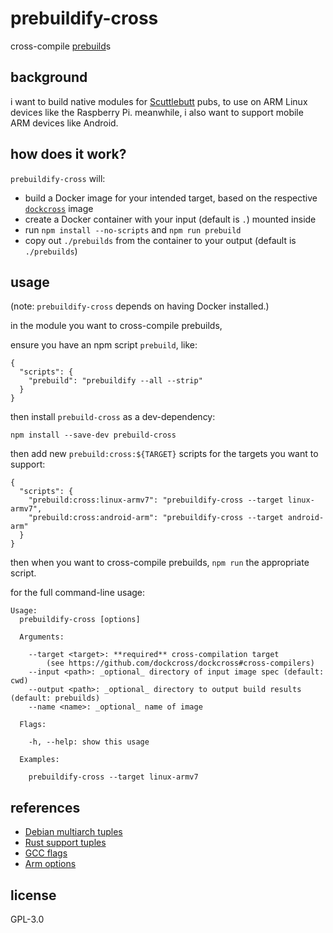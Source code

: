 # prebuildify-cross

cross-compile [prebuild](https://github.com/mafintosh/prebuildify)s

## background

i want to build native modules for [Scuttlebutt](https://scuttlebutt.nz) pubs, to use on ARM Linux devices like the Raspberry Pi. meanwhile, i also want to support mobile ARM devices like Android.

## how does it work?

`prebuildify-cross` will:

- build a Docker image for your intended target, based on the respective [`dockcross`](https://github.com/dockcross/dockcross) image
- create a Docker container with your input (default is `.`) mounted inside
- run `npm install --no-scripts` and `npm run prebuild`
- copy out `./prebuilds` from the container to your output (default is `./prebuilds`)

## usage

(note: `prebuildify-cross` depends on having Docker installed.)

in the module you want to cross-compile prebuilds,

ensure you have an npm script `prebuild`, like:

```
{
  "scripts": {
    "prebuild": "prebuildify --all --strip"
  }
}
```

then install `prebuild-cross` as a dev-dependency:

```
npm install --save-dev prebuild-cross
```

then add new `prebuild:cross:${TARGET}` scripts for the targets you want to support:

```
{
  "scripts": {
    "prebuild:cross:linux-armv7": "prebuildify-cross --target linux-armv7",
    "prebuild:cross:android-arm": "prebuildify-cross --target android-arm"
  }
}
```

then when you want to cross-compile prebuilds, `npm run` the appropriate script.

for the full command-line usage:

```
Usage:
  prebuildify-cross [options]

  Arguments:

    --target <target>: **required** cross-compilation target 
        (see https://github.com/dockcross/dockcross#cross-compilers)
    --input <path>: _optional_ directory of input image spec (default: cwd)
    --output <path>: _optional_ directory to output build results (default: prebuilds)
    --name <name>: _optional_ name of image

  Flags:

    -h, --help: show this usage

  Examples:

    prebuildify-cross --target linux-armv7
```


## references

- [Debian multiarch tuples](https://wiki.debian.org/Multiarch/Tuples)
- [Rust support tuples](https://forge.rust-lang.org/platform-support.html)
- [GCC flags](https://stackoverflow.com/questions/16044020/gcc-and-linking-environment-variables-and-flags)
- [Arm options](https://gcc.gnu.org/onlinedocs/gcc/ARM-Options.html)

## license

GPL-3.0
